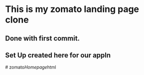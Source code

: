 # This is my zomato landing page clone

## Done with first commit.

## Set Up created here for our appln
#   z o m a t o _ H o m e p a g e _ h t m l  
 